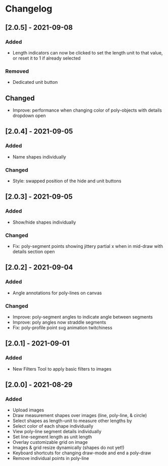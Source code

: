 # Changelog

## [2.0.5] - 2021-09-08
### Added
- Length indicators can now be clicked to set the length unit to that value, or reset it to 1 if already selected

### Removed
- Dedicated unit button

## Changed
- Improve: performance when changing color of poly-objects with details dropdown open


## [2.0.4] - 2021-09-05
### Added
- Name shapes individually

### Changed
- Style: swapped position of the hide and unit buttons


## [2.0.3] - 2021-09-05
### Added
- Show/hide shapes individually

### Changed
- Fix: poly-segment points showing jittery partial x when in mid-draw with details section open


## [2.0.2] - 2021-09-04
### Added
- Angle annotations for poly-lines on canvas

### Changed
- Improve: poly-segment angles to indicate angle between segments
- Improve: poly angles now straddle segments
- Fix: poly-profile point svg animation twitchiness


## [2.0.1] - 2021-09-01
### Added
- New Filters Tool to apply basic filters to images


## [2.0.0] - 2021-08-29
### Added
- Upload images
- Draw measurement shapes over images (line, poly-line, & circle)
- Select shapes as length-unit to measure other lengths by
- Select color of each shape individually
- View poly-line segment details individually
- Set line-segment length as unit length
- Overlay customizable grid on image
- Images & grid resize dynamically (shapes do not yet!)
- Keyboard shortcuts for changing draw-mode and end a poly-draw
- Remove individual points in poly-line